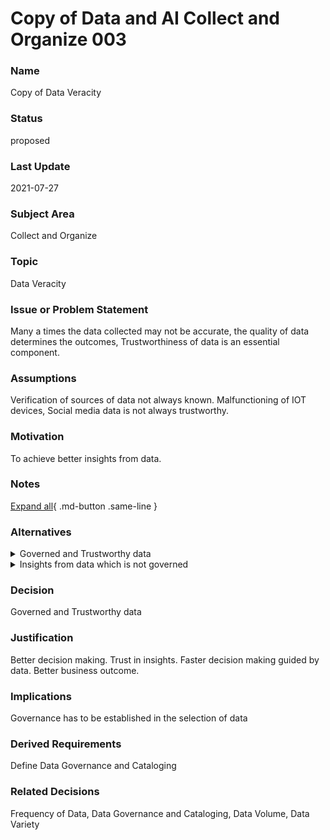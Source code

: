 

# Copy of Data and AI Collect and Organize 003

### Name

Copy of Data Veracity

### Status

proposed

### Last Update

2021-07-27

### Subject Area

Collect and Organize

### Topic

Data Veracity

### Issue or Problem Statement

Many a times the data collected may not be accurate, the quality of data determines the outcomes, Trustworthiness of data is an essential component. 

### Assumptions

Verification of sources of data not always known. Malfunctioning of IOT devices, Social media data is not always trustworthy.

### Motivation

To achieve better insights from data. 

### Notes



[Expand all](#){ .md-button .same-line }

### Alternatives


    

<details markdown=1>
<summary markdown="span">Governed and Trustworthy data </summary>

<table>
    <caption></caption>
    <thead>
        <tr>
            <th></th>
            <th></th>
        </tr>
    </thead>
    <tr>
        <td> <strong>Name</strong> </td>
        <td>Governed and Trustworthy data </td>
    </tr>
    <tr>
        <td> <strong>Description</strong> </td>
        <td>Verified data sources improves data quality. Governance allows  only the information you want to ingest.  </td>
    </tr>
    <tr>
        <td> <strong>Best Applied</strong> </td>
        <td>In most situations for data driven decision making.</td>
    </tr>
    <tr>
        <td> <strong>Contraindications</strong> </td>
        <td>Trust in data and insights is lost</td>
    </tr>
</table>


</details>


    

<details markdown=1>
<summary markdown="span">Insights from data which is not governed</summary>

<table>
    <caption></caption>
    <thead>
        <tr>
            <th></th>
            <th></th>
        </tr>
    </thead>
    <tr>
        <td> <strong>Name</strong> </td>
        <td>Insights from data which is not governed</td>
    </tr>
    <tr>
        <td> <strong>Description</strong> </td>
        <td>Lack of data governance results in poor quality of data. Poor quality of data results in outcome that is not trustworthy. This shakes the confidence of business in decisions based on insights from poor quality of data.</td>
    </tr>
    <tr>
        <td> <strong>Best Applied</strong> </td>
        <td>Should not be applied</td>
    </tr>
    <tr>
        <td> <strong>Contraindications</strong> </td>
        <td>Reliance on Subject Matter Experts, decision making based on past experience as opposed to guided by data. Time consuming business outcomes.</td>
    </tr>
</table>


</details>


    



### Decision

Governed and Trustworthy data 

### Justification

Better decision making. Trust in insights. Faster decision making guided by data. Better business outcome.

### Implications

Governance has to be established in the selection of data

### Derived Requirements

Define Data Governance and Cataloging

### Related Decisions

Frequency of Data, Data Governance and Cataloging, Data Volume, Data Variety

